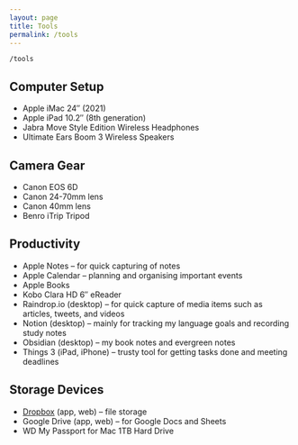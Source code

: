 ```yaml
---
layout: page
title: Tools
permalink: /tools
---
```


`/tools`

## Computer Setup
- Apple iMac 24″ (2021)
- Apple iPad 10.2″ (8th generation)
- Jabra Move Style Edition Wireless Headphones
- Ultimate Ears Boom 3 Wireless Speakers

## Camera Gear
- Canon EOS 6D
- Canon 24-70mm lens
- Canon 40mm lens
- Benro iTrip Tripod

## Productivity
- Apple Notes – for quick capturing of notes
- Apple Calendar – planning and organising important events
- Apple Books
- Kobo Clara HD 6″ eReader
- Raindrop.io (desktop) – for quick capture of media items such as articles, tweets, and videos
- Notion (desktop) – mainly for tracking my language goals and recording study notes
- Obsidian (desktop) – my book notes and evergreen notes
- Things 3 (iPad, iPhone) – trusty tool for getting tasks done and meeting deadlines

## Storage Devices
- [Dropbox](https://www.dropbox.com/) (app, web) – file storage
- Google Drive (app, web) – for Google Docs and Sheets
- WD My Passport for Mac 1TB Hard Drive


<style>
  .wrapper {
    max-width: 58em;
  }
</style>